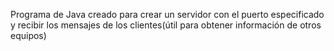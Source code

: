 Programa de Java creado para crear un servidor con el puerto especificado y recibir los mensajes de los clientes(útil para obtener información de otros equipos)
